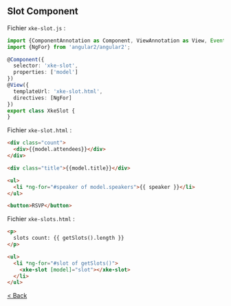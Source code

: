 ## Slot Component

Fichier `xke-slot.js` :

```typescript
import {ComponentAnnotation as Component, ViewAnnotation as View, Event, bootstrap} from 'angular2/angular2';
import {NgFor} from 'angular2/angular2';

@Component({
  selector: 'xke-slot',
  properties: ['model']
})
@View({
  templateUrl: 'xke-slot.html',
  directives: [NgFor]
})
export class XkeSlot {
}
```


Fichier `xke-slot.html` :

```html
<div class="count">
  <div>{{model.attendees}}</div>
</div>

<div class="title">{{model.title}}</div>

<ul>
  <li *ng-for="#speaker of model.speakers">{{ speaker }}</li>
</ul>

<button>RSVP</button>
```

Fichier `xke-slots.html` :

```html
<p>
  slots count: {{ getSlots().length }}
</p>

<ul>
  <li *ng-for="#slot of getSlots()">
    <xke-slot [model]="slot"></xke-slot>
  </li>
</ul>
```

[< Back](slot-component.md)
